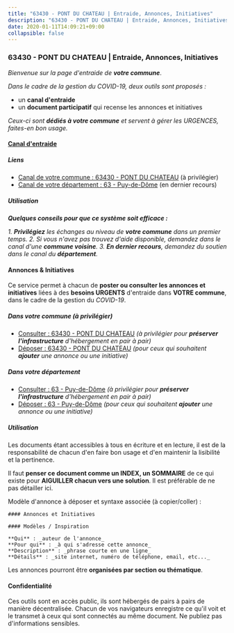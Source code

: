 ```yaml
---
title: "63430 - PONT DU CHATEAU | Entraide, Annonces, Initiatives"
description: "63430 - PONT DU CHATEAU | Entraide, Annonces, Initiatives"
date: 2020-01-11T14:09:21+09:00
collapsible: false
---
```


### 63430 - PONT DU CHATEAU | Entraide, Annonces, Initiatives

_Bienvenue sur la page d'entraide de **votre commune**_.

_Dans le cadre de la gestion du COVID-19, deux outils sont proposés :_

- un **canal d'entraide**
- un **document participatif** qui recense les annonces et initiatives

_Ceux-ci sont **dédiés à votre commune** et servent à gérer les URGENCES, faites-en bon usage._

#### [Canal d'entraide](https://entraide.stopcoronavirus.tech/#/channel/63430_pont-du-chateau)

##### Liens

- [Canal de votre commune : 63430 	- PONT DU CHATEAU](https://entraide.stopcoronavirus.tech/#/channel/63430_pont-du-chateau) (à privilégier)
- [Canal de votre département : 63 	- Puy-de-Dôme](https://entraide.stopcoronavirus.tech/#/channel/63_puy-de-dome) (en dernier recours)

##### Utilisation

_**Quelques conseils pour que ce système soit efficace :**_

_1. **Privilégiez** les échanges au niveau de **votre commune** dans un premier temps._
_2. Si vous n'avez pas trouvez d'aide disponible, demandez dans le canal d'une **commune voisine**._
_3. **En dernier recours**, demandez du soutien dans le canal du **département**._

#### Annonces & Initiatives


Ce service permet à chacun de **poster ou consulter les annonces et initiatives** liées à des **besoins
URGENTS** d'entraide dans **VOTRE commune**, dans le cadre de la gestion du _COVID-19_.

##### Dans votre commune (à privilégier)

- [Consulter : 63430 	- PONT DU CHATEAU](https://docs.stopcoronavirus.tech/#/r/markdown/63430_pont-du-chateau/4XTTM5izu9AqUq1ACVebWoAfDMmpAN9cCMp7ktxQDQX3JvmQr) _(à privilégier pour **préserver l'infrastructure** d'hébergement en pair à pair)_
- [Déposer : 63430 	- PONT DU CHATEAU](https://docs.stopcoronavirus.tech/#/w/markdown/63430_pont-du-chateau/4XTTM5izu9AqUq1ACVebWoAfDMmpAN9cCMp7ktxQDQX3JvmQr-K3TgUHAoJHhQG9iEFYFbCzC4q97JuvSBarhE2qHacKuZYVRx51KG4Svybe8LSGSURQRic3BBXaBZegkHJC4qAKtJZUdybcAjHThex2Hqf2SE2QyDFRjVMSGwm3tpSLVGtRpxFktN) _(pour ceux qui souhaitent **ajouter** une annonce ou une initiative)_

##### Dans votre département

- [Consulter : 63 	- Puy-de-Dôme](https://docs.stopcoronavirus.tech/#/r/markdown/63_puy-de-dome/4XTTM33WXSXcz3N8GTyLwBY1p9PJNcUWyBLxomSFALNumGkmU) _(à privilégier pour **préserver l'infrastructure** d'hébergement en pair à pair)_
- [Déposer : 63 	- Puy-de-Dôme](https://docs.stopcoronavirus.tech/#/w/markdown/63_puy-de-dome/4XTTM33WXSXcz3N8GTyLwBY1p9PJNcUWyBLxomSFALNumGkmU-K3TgURtQ1RdVG3LeCnTW6B7SHw5yAi6GEKhfCtyNRtd7fYhyA8KaMMW86iSyXvmga7aznJSDd7KLLonQbGoKKpWyzp6qZLGAWDYMfzMqg3KbwSCTBcBKWZJqDig4rKe5DyaMao9g) _(pour ceux qui souhaitent **ajouter** une annonce ou une initiative)_


##### Utilisation

Les documents étant accessibles à tous en écriture et en lecture, il est de la
responsabilité de chacun d'en faire bon usage et d'en maintenir la lisibilité
et la pertinence.

Il faut **penser ce document comme un INDEX, un SOMMAIRE** de ce qui existe
pour **AIGUILLER chacun vers une solution**. Il est préférable de ne pas détailler ici.

Modèle d'annonce à déposer et syntaxe associée (à copier/coller) :

    #### Annonces et Initiatives

    #### Modèles / Inspiration

    **Qui** : _auteur de l'annonce_
    **Pour qui** : _à qui s'adresse cette annonce_
    **Description** : _phrase courte en une ligne_
    **Détails** : _site internet, numéro de téléphone, email, etc..._


Les annonces pourront être **organisées par section ou thématique**.

#### Confidentialité

Ces outils sont en accès public, ils sont hébergés de pairs à pairs de manière décentralisée.
Chacun de vos navigateurs enregistre ce qu'il voit et le transmet à ceux qui sont connectés au même document.
Ne publiez pas d'informations sensibles.
